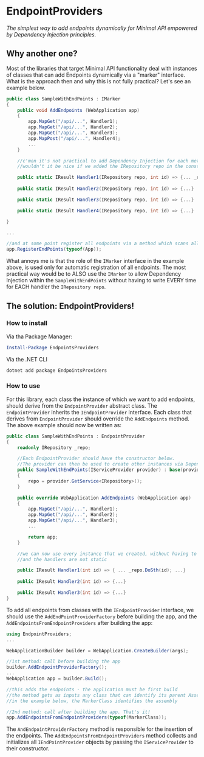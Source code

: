 # EndpointProviders
*The simplest way to add endpoints dynamically for Minimal API empowered by Dependency Injection principles.*

## Why another one?
Most of the libraries that target Minimal API functionality deal with instances of classes that can add Endpoints dynamically via a "marker" interface.
What is the approach then and why this is not fully practical? Let's see an example below.

```cs
public class SampleWithEndPoints : IMarker
{
	public void AddEndpoints (WebApplication app)
	{
		app.MapGet("/api/...", Handler1);
		app.MapGet("/api/...", Handler2);
		app.MapGet("/api/...", Handler3);
		app.MapPost("/api/...", Handler4);
		...
    }

	//c'mon it's not practical to add Dependency Injection for each method
	//wouldn't it be nice if we added the IRepository repo in the constructor of the class and make all these handlers not static?

	public static IResult Handler1(IRepository repo, int id) => {... _repo.DoSth(id); ...}
	
	public static IResult Handler2(IRepository repo, int id) => {...}

	public static IResult Handler3(IRepository repo, int id) => {...}

	public static IResult Handler4(IRepository repo, int id) => {...}

}

...

//and at some point register all endpoints via a method which scans all the IMarker classes in the assembly/app.
app.RegisterEndPoints(typeof(App));
```

What annoys me is that the role of the `IMarker` interface in the example above, is used only for automatic registration of all endpoints. 
The most practical way would be to ALSO use the `IMarker` to allow Dependency Injection within the `SampleWithEndPoints` without having to write EVERY time for EACH handler the `IRepository repo`.

## The solution: EndpointProviders!

### How to install

Via tha Package Manager:
```powershell
Install-Package EndpointsProviders
```

Via the .NET CLI
```bat
dotnet add package EndpointsProviders
```

### How to use

For this library, each class the instance of which we want to add endpoints, should derive from the `EndpointProvider` abstract class. The `EndpointProvider` inherits the `IEndpointProvider` interface.
Each class that derives from `EndpointProvider` should override the `AddEndpoints` method. The above example should now be written as:

```cs
public class SampleWithEndPoints : EndpointProvider
{
	readonly IRepository _repo;

	//Each EndpointProvider should have the constructor below.
	//The provider can then be used to create other instances via Dependency Injection in the constructor.
	public SampleWithEndPoints(IServiceProvider provider) : base(provider)
	{
		repo = provider.GetService<IRepository>();
	}

	public override WebApplication AddEndpoints (WebApplication app)
	{
		app.MapGet("/api/...", Handler1);
		app.MapGet("/api/...", Handler2);
		app.MapGet("/api/...", Handler3);
		...

		return app;
    }

	//we can now use every instance that we created, without having to inject the IRepository for each handler! 
	//and the handlers are not static

	public IResult Handler1(int id) => { ... _repo.DoSth(id); ...}
	
	public IResult Handler2(int id) => {...}

	public IResult Handler3(int id) => {...}
}
```

To add all endpoints from classes with the `IEndpointProvider` interface, we should use the `AddEndPointProviderFactory` before building the app, and the `AddEndpointsFromEndpointProviders` after building the app:

```cs
using EndpointProviders;
...

WebApplicationBuilder builder = WebApplication.CreateBuilder(args); 

//1st method: call before building the app
builder.AddEndpointProviderFactory(); 
...
WebApplication app = builder.Build();

//this adds the endpoints - the application must be first build
//the method gets as inputs any class that can identify its parent Assembly
//in the example below, the MarkerClass identifies the assembly

//2nd method: call after building the app. That's it!
app.AddEndpointsFromEndpointProviders(typeof(MarkerClass));
```

The `AndEndpointProviderFactory` method is responsible for the insertion of the endpoints.
The `AddEndpointsFromEndpointProviders` method collects and initializes all `IEndPointProvider` objects by passing the `IServiceProvider` to their constructor.


